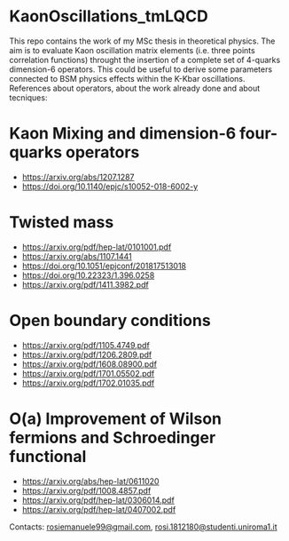 # KaonOscillations_tmLQCD
This repo contains the work of my MSc thesis in theoretical physics. The aim is to evaluate Kaon oscillation matrix elements (i.e. three points correlation functions) throught the insertion of a complete set of 4-quarks dimension-6 operators. This could be useful to derive some parameters connected to BSM physics effects within the K-Kbar oscillations.
References about operators, about the work already done and about tecniques:

# Kaon Mixing and dimension-6 four-quarks operators
- https://arxiv.org/abs/1207.1287
- https://doi.org/10.1140/epjc/s10052-018-6002-y

# Twisted mass
- https://arxiv.org/pdf/hep-lat/0101001.pdf
- https://arxiv.org/abs/1107.1441
- https://doi.org/10.1051/epjconf/201817513018
- https://doi.org/10.22323/1.396.0258
- https://arxiv.org/pdf/1411.3982.pdf

# Open boundary conditions
- https://arxiv.org/pdf/1105.4749.pdf
- https://arxiv.org/pdf/1206.2809.pdf
- https://arxiv.org/pdf/1608.08900.pdf
- https://arxiv.org/pdf/1701.05502.pdf
- https://arxiv.org/pdf/1702.01035.pdf

# O(a) Improvement of Wilson fermions and Schroedinger functional
- https://arxiv.org/abs/hep-lat/0611020
- https://arxiv.org/pdf/1008.4857.pdf
- https://arxiv.org/pdf/hep-lat/0306014.pdf
- https://arxiv.org/pdf/hep-lat/0407002.pdf

Contacts: rosiemanuele99@gmail.com, rosi.1812180@studenti.uniroma1.it
